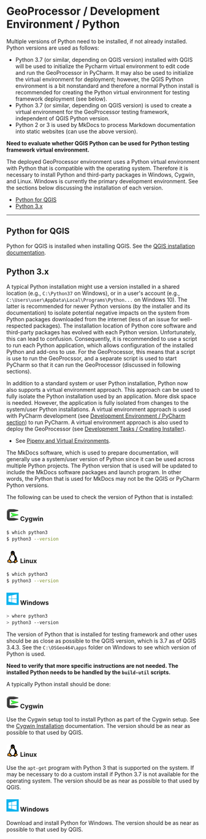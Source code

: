 # GeoProcessor / Development Environment / Python ##

Multiple versions of Python need to be installed, if not already installed.
Python versions are used as follows:

* Python 3.7 (or similar, depending on QGIS version)
installed with QGIS will be used to initialize the Pycharm virtual environment
to edit code and run the GeoProcessor in PyCharm.
It may also be used to initialize the virtual environment for deployment;
however, the QGIS Python environment is a bit nonstandard and therefore a normal Python install
is recommended for creating the Python virtual environment for testing framework deployment (see below).
* Python 3.7 (or similar, depending on QGIS version) is used to create a virtual environment
for the GeoProcessor testing framework, independent of QGIS Python version.
* Python 2 or 3 is used by MkDocs to process Markdown documentation into static websites (can use the above version).

**Need to evaluate whether QGIS Python can be used for Python testing framework virtual environment.**

The deployed GeoProcessor environment uses a Python virtual environment with Python that is compatible
with the operating system.
Therefore it is necessary to install Python and third-party packages in Windows, Cygwin, and Linux.
Windows is currently the primary development environment.
See the sections below discussing the installation of each version.

* [Python for QGIS](#python-for-qgis)
* [Python 3.x](#python-3x)

-----------------------------

## Python for QGIS ##

Python for QGIS is installed when installing QGIS.
See the [QGIS installation documentation](qgis).

## Python 3.x ##

A typical Python installation might use a version installed in a shared location (e.g., `C:\Python37` on Windows),
or in a user's account (e.g., `C:\Users\user\AppData\Local\Programs\Python...` on Windows 10).
The latter is recommended for newer Python versions (by the installer and its documentation)
to isolate potential negative impacts on the system from Python
packages downloaded from the internet (less of an issue for well-respected packages).
The installation location of Python core software and third-party packages has evolved with each Python version.
Unfortunately, this can lead to confusion.
Consequently, it is recommended to use a script to run each Python application,
which allows configuration of the installed Python and add-ons to use.
For the GeoProcessor, this means that a script is use to run the GeoProcssor,
and a separate script is used to start PyCharm so that it can run the GeoProcessor (discussed in following sections).

In addition to a standard system or user Python installation, Python now also supports a virtual environment approach.
This approach can be used to fully isolate the Python installation used by an application.
More disk space is needed.
However, the application is fully isolated from changes to the system/user Python installations.
A virtual environment approach is used with PyCharm development (see [Development Environment / PyCharm section](pycharm)) to run PyCharm.
A virtual environment approach is also used to deploy the GeoProcessor
(see [Development Tasks / Creating Installer](../dev-tasks/creating-installer)).

* See [Pipenv and Virtual Environments](http://docs.python-guide.org/en/latest/dev/virtualenvs/).

The MkDocs software, which is used to prepare documentation,
will generally use a system/user version of Python since it can be used across multiple
Python projects.
The Python version that is used will be updated to include the MkDocs software packages and launch program.
In other words, the Python that is used for MkDocs may not be the QGIS or PyCharm Python versions.

The following can be used to check the version of Python that is installed:

### ![Cygwin](../images/cygwin-32.png) Cygwin ###

```sh
$ which python3
$ python3 --version
```

### ![Linux](../images/linux-32.png) Linux ###

```sh
$ which python3
$ python3 --version
```

### ![Windows](../images/windows-32.png) Windows ###

```sh
> where python3
> python3 --version
```

The version of Python that is installed for testing framework and other uses
should be as close as possible to the QGIS version, which is 3.7 as of QGIS 3.4.3.
See the `C:\OSGeo464\apps` folder on Windows to see which version of Python is used.

**Need to verify that more specific instructions are not needed.
The installed Python needs to be handled by the `build-util` scripts.**

A typically Python install should be done:

### ![Cygwin](../images/cygwin-32.png) Cygwin ###

Use the Cygwin setup tool to install Python as part of the Cygwin setup.
See the [Cygwin Installation](cygwin) documentation.
The version should be as near as possible to that used by QGIS.

### ![Linux](../images/linux-32.png) Linux ###

Use the `apt-get` program with Python 3 that is supported on the system.
If may be necessary to do a custom install if Python 3.7 is not available for the operating system.
The version should be as near as possible to that used by QGIS.

### ![Windows](../images/windows-32.png) Windows ###

Download and install Python for Windows.
The version should be as near as possible to that used by QGIS.
